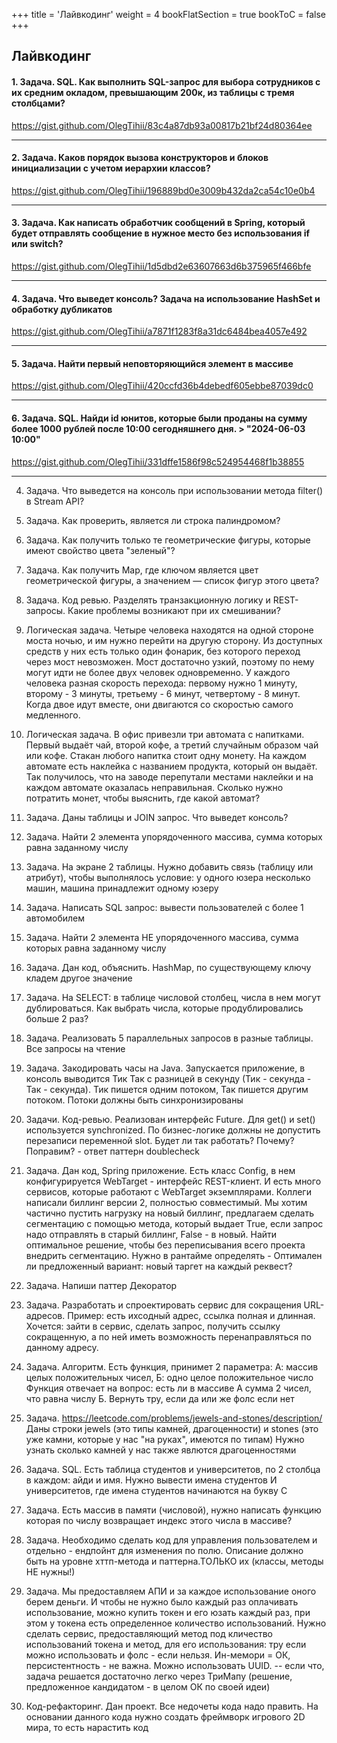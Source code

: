 +++
title = 'Лайвкодинг'
weight = 4
bookFlatSection = true
bookToC = false
+++

## Лайвкодинг

#### 1. Задача. SQL. Как выполнить SQL-запрос для выбора сотрудников с их средним окладом, превышающим 200к, из таблицы с тремя столбцами?

https://gist.github.com/OlegTihii/83c4a87db93a00817b21bf24d80364ee

---
#### 2. Задача. Каков порядок вызова конструкторов и блоков инициализации с учетом иерархии классов?

https://gist.github.com/OlegTihii/196889bd0e3009b432da2ca54c10e0b4

---
#### 3. Задача. Как написать обработчик сообщений в Spring, который будет отправлять сообщение в нужное место без использования if или switch?

https://gist.github.com/OlegTihii/1d5dbd2e63607663d6b375965f466bfe

---
#### 4. Задача. Что выведет консоль? Задача на использование HashSet и обработку дубликатов

https://gist.github.com/OlegTihii/a7871f1283f8a31dc6484bea4057e492

---
#### 5. Задача. Найти первый неповторяющийся элемент в массиве

https://gist.github.com/OlegTihii/420ccfd36b4debedf605ebbe87039dc0

---
#### 6. Задача. SQL. Найди id юнитов, которые были проданы на сумму более 1000 рублей после 10:00 сегодняшнего дня. > "2024-06-03 10:00"

https://gist.github.com/OlegTihii/331dffe1586f98c524954468f1b38855

---
4. Задача. Что выведется на консоль при использовании метода filter() в Stream API?

5. Задача. Как проверить, является ли строка палиндромом?

6.  Задача. Как получить только те геометрические фигуры, которые имеют свойство цвета "зеленый"?

7.  Задача. Как получить Map, где ключом является цвет геометрической фигуры, а значением — список фигур этого цвета?

8.  Задача. Код ревью. Разделять транзакционную логику и REST-запросы. Какие проблемы возникают при их смешивании?

9.  Логическая задача. Четыре человека находятся на одной стороне моста ночью, и им нужно перейти на другую сторону. Из доступных средств у них есть только один фонарик, без которого переход через мост невозможен. Мост достаточно узкий, поэтому по нему могут идти не более двух человек одновременно. У каждого человека разная скорость перехода: первому нужно 1 минуту, второму - 3 минуты, третьему - 6 минут, четвертому - 8 минут. Когда двое идут вместе, они двигаются со скоростью самого медленного.

10. Логическая задача. В офис привезли три автомата с напитками. Первый выдаёт чай, второй кофе, а третий случайным образом чай или кофе. Стакан любого напитка стоит одну монету. На каждом автомате есть наклейка с названием продукта, который он выдаёт. Так получилось, что на заводе перепутали местами наклейки и на каждом автомате оказалась неправильная. Сколько нужно потратить монет, чтобы выяснить, где какой автомат? 

11. Задача.  Даны таблицы и JOIN запрос. Что выведет консоль?

12. Задача. Найти 2 элемента упорядоченного массива, сумма которых равна заданному числу

13. Задача. На экране 2 таблицы. Нужно добавить связь (таблицу или атрибут), чтобы выполнялось условие: у одного юзера несколько машин, машина принадлежит одному юзеру

14. Задача. Написать SQL запрос: вывести пользователей с более 1 автомобилем

15. Задача. Найти 2 элемента НЕ упорядоченного массива, сумма которых равна заданному числу

16. Задача. Дан код, объяснить. HashMap, по существующему ключу кладем другое значение

17. Задача. На SELECT: в таблице числовой столбец, числа в нем могут дублироваться. Как выбрать числа, которые продублировались больше 2 раз?

18. Задача. Реализовать 5 параллельных запросов в разные таблицы. Все запросы на чтение

19. Задача. Закодировать часы на Java. Запускается приложение, в консоль выводится Тик Так с разницей в секунду (Тик - секунда - Так - секунда). Тик пишется одним потоком, Так пишется другим потоком. Потоки должны быть синхронизированы

20. Задачи. Код-ревью. Реализован интерфейс Future. Для get() и set() используется synchronized. По бизнес-логике должны не допустить перезаписи переменной slot. Будет ли так работать? Почему? Поправим? - ответ паттерн doublecheck

21. Задача. Дан код, Spring приложение. Есть класс Config, в нем конфигурируется WebTarget - интерфейс REST-клиент. И есть много сервисов, которые работают с WebTarget экземплярами. Коллеги написали биллинг версии 2, полностью совместимый. Мы хотим частично пустить нагрузку на новый биллинг, предлагаем сделать сегментацию с помощью метода, который выдает True, если запрос надо отправлять в старый биллинг, False - в новый. Найти оптимальное решение, чтобы без переписывания всего проекта внедрить сегментацию. Нужно в рантайме определять - Оптимален ли предложенный вариант: новый таргет на каждый реквест?

22. Задача. Напиши паттер Декоратор

23. Задача. Разработать и спроектировать сервис для сокращения URL-адресов. Пример: есть ихсодный адрес, ссылка полная и длинная. Хочется: зайти в сервис, сделать запрос, получить ссылку сокращенную, а по ней иметь  возможность перенаправляться по данному адресу. 

24. Задача. Алгоритм. Есть функция, принимет 2 параметра: А: массив целых положительных чисел, Б: одно целое положительное число Функция отвечает на вопрос: есть ли в массиве А сумма 2 чисел, что равна числу Б. Вернуть тру, если да или же фолс если нет

25. Задача. https://leetcode.com/problems/jewels-and-stones/description/ Даны строки jewels (это типы камней, драгоценности) и stones (это уже камни, которые у нас "на руках", имеются по типам) Нужно узнать сколько камней у нас также явлются драгоценностями

26. Задача. SQL. Есть таблица студентов и университетов, по 2 столбца в каждом: айди и имя. Нужно вывести имена студентов И университетов, где имена студентов начинаются на букву C

27. Задача. Есть массив в памяти (числовой), нужно написать функцию которая по числу возвращает индекс этого числа в массиве?

28. Задача. Необходимо сделать код для управления пользователем и отдельно - ендпойнт для изменения по полю. Описание должно быть на уровне хттп-метода и паттерна.ТОЛЬКО их (классы, методы НЕ нужны!)

29. Задача. Мы предоставляем АПИ и за каждое использование оного берем деньги. И чтобы не нужно было каждый раз оплачивать использование, можно купить токен и его юзать каждый раз,  при этом у токена есть определенное количество использований. Нужно сделать сервис, предоставляющий метод под кличество использований токена и метод, для его использования:  тру если можно использовать и фолс - если нельзя.  Ин-мемори = ОК, персистентность - не важна. Можно использовать UUID. -- если что, задача решается достаточно легко через  ТриМапу (решение, предложенное кандидатом - в целом ОК по своей идеи)

30. Код-рефакторинг. Дан проект. Все недочеты кода надо править. На основании данного кода нужно создать фреймворк игрового 2D мира, то есть нарастить код